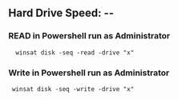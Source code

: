 
## Hard Drive Speed: --


### READ in Powershell run as Administrator
        
      winsat disk -seq -read -drive "x"


### Write in Powershell run as Administrator
  
     winsat disk -seq -write -drive "x"
